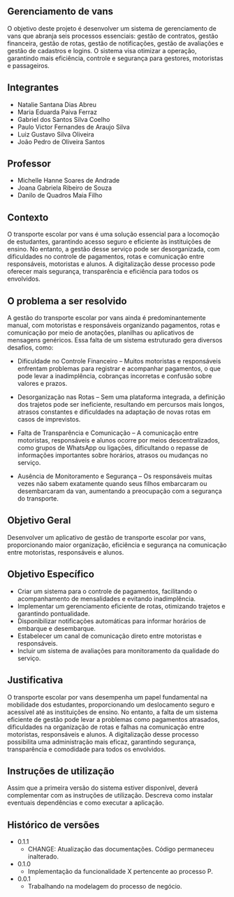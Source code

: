 ## Gerenciamento de vans 

O objetivo deste projeto é desenvolver um sistema de gerenciamento de vans que abranja seis processos essenciais: gestão de contratos, gestão financeira, gestão de rotas, gestão de notificações, gestão de avaliações e gestão de cadastros e logins. O sistema visa otimizar a operação, garantindo mais eficiência, controle e segurança para gestores, motoristas e passageiros.

## Integrantes

* Natalie Santana Dias Abreu
* Maria Eduarda Paiva Ferraz
* Gabriel dos Santos Silva Coelho
* Paulo Victor Fernandes de Araujo Silva
* Luiz Gustavo Silva Oliveira
* João Pedro de Oliveira Santos

## Professor

* Michelle Hanne Soares de Andrade
* Joana Gabriela Ribeiro de Souza
* Danilo de Quadros Maia Filho

## Contexto 

O transporte escolar por vans é uma solução essencial para a locomoção de estudantes, garantindo acesso seguro e eficiente às instituições de ensino. No entanto, a gestão desse serviço pode ser desorganizada, com dificuldades no controle de pagamentos, rotas e comunicação entre responsáveis, motoristas e alunos. A digitalização desse processo pode oferecer mais segurança, transparência e eficiência para todos os envolvidos.

## O problema a ser resolvido

A gestão do transporte escolar por vans ainda é predominantemente manual, com motoristas e responsáveis organizando pagamentos, rotas e comunicação por meio de anotações, planilhas ou aplicativos de mensagens genéricos. Essa falta de um sistema estruturado gera diversos desafios, como:

* Dificuldade no Controle Financeiro – Muitos motoristas e responsáveis enfrentam problemas para registrar e acompanhar pagamentos, o que pode levar a inadimplência, cobranças incorretas e confusão sobre valores e prazos.

* Desorganização nas Rotas – Sem uma plataforma integrada, a definição dos trajetos pode ser ineficiente, resultando em percursos mais longos, atrasos constantes e dificuldades na adaptação de novas rotas em casos de imprevistos.

* Falta de Transparência e Comunicação – A comunicação entre motoristas, responsáveis e alunos ocorre por meios descentralizados, como grupos de WhatsApp ou ligações, dificultando o repasse de informações importantes sobre horários, atrasos ou mudanças no serviço.

* Ausência de Monitoramento e Segurança – Os responsáveis muitas vezes não sabem exatamente quando seus filhos embarcaram ou desembarcaram da van, aumentando a preocupação com a segurança do transporte.


## Objetivo Geral
Desenvolver um aplicativo de gestão de transporte escolar por vans, proporcionando maior organização, eficiência e segurança na comunicação entre motoristas, responsáveis e alunos.


## Objetivo Específico

* Criar um sistema para o controle de pagamentos, facilitando o acompanhamento de mensalidades e evitando inadimplência.
* Implementar um gerenciamento eficiente de rotas, otimizando trajetos e garantindo pontualidade.
* Disponibilizar notificações automáticas para informar horários de embarque e desembarque.
* Estabelecer um canal de comunicação direto entre motoristas e responsáveis.
* Incluir um sistema de avaliações para monitoramento da qualidade do serviço.

 
 ## Justificativa
 O transporte escolar por vans desempenha um papel fundamental na mobilidade dos estudantes, proporcionando um deslocamento seguro e acessível até as instituições de ensino. No entanto, a falta de um sistema eficiente de gestão pode levar a problemas como pagamentos atrasados, dificuldades na organização de rotas e falhas na comunicação entre motoristas, responsáveis e alunos. A digitalização desse processo possibilita uma administração mais eficaz, garantindo segurança, transparência e comodidade para todos os envolvidos.
 

## Instruções de utilização

Assim que a primeira versão do sistema estiver disponível, deverá complementar com as instruções de utilização. Descreva como instalar eventuais dependências e como executar a aplicação.

## Histórico de versões

* 0.1.1
    * CHANGE: Atualização das documentações. Código permaneceu inalterado.
* 0.1.0
    * Implementação da funcionalidade X pertencente ao processo P.
* 0.0.1
    * Trabalhando na modelagem do processo de negócio.

